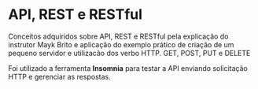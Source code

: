 # API, REST e RESTful
Conceitos adquiridos sobre API, REST e RESTful pela explicação do instrutor Mayk Brito e aplicação do exemplo prático de criação de um pequeno servidor e utilizacão dos verbo HTTP.
GET, POST, PUT e DELETE

Foi utilizado a ferramenta **Insomnia** para testar a API enviando solicitação HTTP e gerenciar as respostas.
